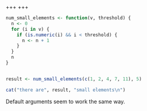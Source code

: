 +++
+++

```r
num_small_elements <- function(v, threshold) {
  n <- 0
  for (i in v) {
    if (is.numeric(i) && i < threshold) {
      n <- n + 1
    }
  }
  n
}


result <- num_small_elements(c(1, 2, 4, 7, 11), 5)

cat("there are", result, "small elements\n")
```

Default arguments seem to work the same way.
